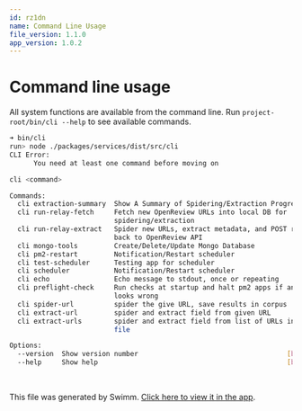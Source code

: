 ```yaml
---
id: rz1dn
name: Command Line Usage
file_version: 1.1.0
app_version: 1.0.2
---
```


# Command line usage
All   system   functions   are   available    from   the   command   line.   Run
`project-root/bin/cli --help` to see available commands.

```bash
➜ bin/cli
run> node ./packages/services/dist/src/cli
CLI Error:
      You need at least one command before moving on

cli <command>

Commands:
  cli extraction-summary  Show A Summary of Spidering/Extraction Progress
  cli run-relay-fetch     Fetch new OpenReview URLs into local DB for
                          spidering/extraction
  cli run-relay-extract   Spider new URLs, extract metadata, and POST results
                          back to OpenReview API
  cli mongo-tools         Create/Delete/Update Mongo Database
  cli pm2-restart         Notification/Restart scheduler
  cli test-scheduler      Testing app for scheduler
  cli scheduler           Notification/Restart scheduler
  cli echo                Echo message to stdout, once or repeating
  cli preflight-check     Run checks at startup and halt pm2 apps if anything
                          looks wrong
  cli spider-url          spider the give URL, save results in corpus
  cli extract-url         spider and extract field from given URL
  cli extract-urls        spider and extract field from list of URLs in given
                          file

Options:
  --version  Show version number                                     [boolean]
  --help     Show help                                               [boolean]
```


<br/>

This file was generated by Swimm. [Click here to view it in the app](https://app.swimm.io/repos/Z2l0aHViJTNBJTNBb3Blbi1tZXRhLWV4dHJhY3Rpb24lM0ElM0FhZGFtY2hhbmRyYQ==/docs/rz1dn).
